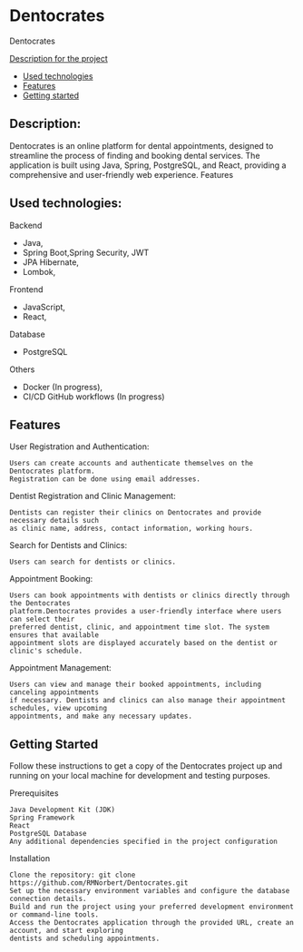 # Dentocrates
Dentocrates

[Description for the project](#description)
- [Used technologies](#used-technologies)
- [Features](#features)
- [Getting started](#getting-started)

  
## Description:

Dentocrates is an online platform for dental appointments, designed to streamline the process of finding and booking dental services. The application is built using Java, Spring, PostgreSQL, and React, providing a comprehensive and user-friendly web experience.
Features

## Used technologies:

 Backend
  - Java,
  - Spring Boot,Spring Security, JWT
  - JPA Hibernate,
  - Lombok,
    
 Frontend
  - JavaScript,
  - React,
  
 Database
  - PostgreSQL
  
  Others
  - Docker (In progress),
  - CI/CD GitHub workflows (In progress)

## Features

User Registration and Authentication:

    Users can create accounts and authenticate themselves on the Dentocrates platform.
    Registration can be done using email addresses.

Dentist Registration and Clinic Management:

    Dentists can register their clinics on Dentocrates and provide necessary details such
    as clinic name, address, contact information, working hours.

Search for Dentists and Clinics:

    Users can search for dentists or clinics.

Appointment Booking:

    Users can book appointments with dentists or clinics directly through the Dentocrates
    platform.Dentocrates provides a user-friendly interface where users can select their 
    preferred dentist, clinic, and appointment time slot. The system ensures that available
    appointment slots are displayed accurately based on the dentist or clinic's schedule.

Appointment Management:

    Users can view and manage their booked appointments, including canceling appointments
    if necessary. Dentists and clinics can also manage their appointment schedules, view upcoming
    appointments, and make any necessary updates.

## Getting Started

Follow these instructions to get a copy of the Dentocrates project up and running on your local machine for development and testing purposes.

Prerequisites

    Java Development Kit (JDK)
    Spring Framework
    React
    PostgreSQL Database
    Any additional dependencies specified in the project configuration

Installation

    Clone the repository: git clone https://github.com/RMNorbert/Dentocrates.git
    Set up the necessary environment variables and configure the database connection details.
    Build and run the project using your preferred development environment or command-line tools.
    Access the Dentocrates application through the provided URL, create an account, and start exploring
    dentists and scheduling appointments.

